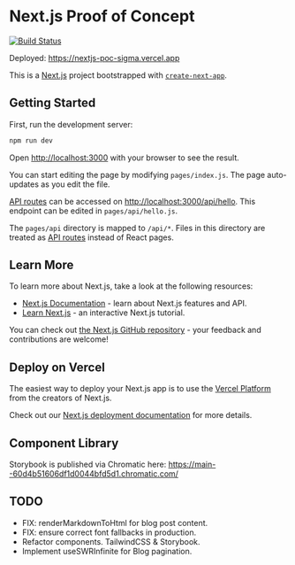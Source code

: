 # Next.js Proof of Concept

[![Build Status](https://dev.azure.com/allenabettisworth/nextjs-poc/_apis/build/status/nextjs-poc?branchName=main)](https://dev.azure.com/allenabettisworth/nextjs-poc/_build/latest?definitionId=3&branchName=main)

Deployed: https://nextjs-poc-sigma.vercel.app

This is a [Next.js](https://nextjs.org/) project bootstrapped with [`create-next-app`](https://github.com/vercel/next.js/tree/canary/packages/create-next-app).

## Getting Started

First, run the development server:

```bash
npm run dev
```

Open [http://localhost:3000](http://localhost:3000) with your browser to see the result.

You can start editing the page by modifying `pages/index.js`. The page auto-updates as you edit the file.

[API routes](https://nextjs.org/docs/api-routes/introduction) can be accessed on [http://localhost:3000/api/hello](http://localhost:3000/api/hello). This endpoint can be edited in `pages/api/hello.js`.

The `pages/api` directory is mapped to `/api/*`. Files in this directory are treated as [API routes](https://nextjs.org/docs/api-routes/introduction) instead of React pages.

## Learn More

To learn more about Next.js, take a look at the following resources:

- [Next.js Documentation](https://nextjs.org/docs) - learn about Next.js features and API.
- [Learn Next.js](https://nextjs.org/learn) - an interactive Next.js tutorial.

You can check out [the Next.js GitHub repository](https://github.com/vercel/next.js/) - your feedback and contributions are welcome!

## Deploy on Vercel

The easiest way to deploy your Next.js app is to use the [Vercel Platform](https://vercel.com/new?utm_medium=default-template&filter=next.js&utm_source=create-next-app&utm_campaign=create-next-app-readme) from the creators of Next.js.

Check out our [Next.js deployment documentation](https://nextjs.org/docs/deployment) for more details.

## Component Library

Storybook is published via Chromatic here: https://main--60d4b51606df1d0044bfd5d1.chromatic.com/

## TODO

- FIX: renderMarkdownToHtml for blog post content.
- FIX: ensure correct font fallbacks in production.
- Refactor components. TailwindCSS & Storybook.
- Implement useSWRInfinite for Blog pagination.
